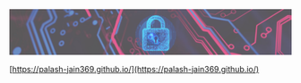 
<img src="https://github.com/Palash-Jain369/Palash-Jain369/blob/main/Banner_Cropped.jpeg"/>




[https://palash-jain369.github.io/](https://palash-jain369.github.io/)




